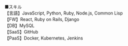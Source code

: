 ■スキル  
【言語】JavaScript, Python, Ruby, Node.js, Common Lisp  
【FW】React, Ruby on Rails, Django  
【DB】MySQL  
【SaaS】GitHub  
【PaaS】Docker, Kubernetes, Jenkins  
